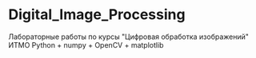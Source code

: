 # Digital_Image_Processing
Лабораторные работы по курсы "Цифровая обработка изображений" ИТМО
Python + numpy + OpenCV + matplotlib
